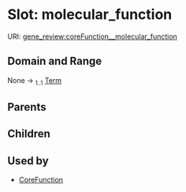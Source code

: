 
# Slot: molecular_function



URI: [gene_review:coreFunction__molecular_function](https://w3id.org/ai4curation/gene_review/coreFunction__molecular_function)


## Domain and Range

None &#8594;  <sub>1..1</sub> [Term](Term.md)

## Parents


## Children


## Used by

 * [CoreFunction](CoreFunction.md)
